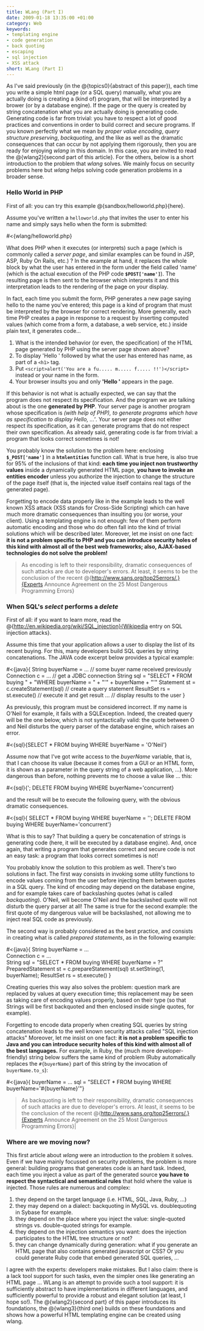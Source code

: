 ```yaml
--- 
title: WLang (Part I)
date: 2009-01-18 13:35:00 +01:00
category: Web
keywords: 
- templating engine
- code generation
- back quoting
- escaping
- sql injection
- XSS attack
short: WLang (Part I)
---
```

As I've said previously (in the @{topics0}{abstract of this paper}), each time you write a simple html page (or a SQL query) manually, what you are actually doing is creating a (kind of) program, that will be interpreted by a brower (or by a database engine). If the page or the query is created by string concatenation what you are actually doing is generating code. Generating code is far from trivial: you have to respect a lot of good practices and conventions in order to build correct and secure programs.  If you known perfectly what we mean by <em>proper value encoding</em>, <em>query structure preserving</em>, <em>backquoting</em>, and the like as well as the dramatic consequences that can occur by not applying them rigorously, then you are ready for enjoying _wlang_ in this domain. In this case, you are invited to read the @{wlang2}{second part of this article}. For the others, below is a short introduction to the problem that _wlang_ solves. We mainly focus on security problems here but _wlang_ helps solving code generation problems in a broader sense.   

### Hello World in PHP 

First of all: you can try this example @{sandbox/helloworld.php}{here}. 

Assume you've written a <code>helloworld.php</code> that invites the user to enter his name and simply says hello when the form is submitted:

#<{wlang/helloworld.php}

What does PHP when it executes (or interprets) such a page (which is commonly called a <em>server page</em>, and similar examples can be found in JSP, ASP, Ruby On Rails, etc.) ? In the example at hand, it replaces the whole block<b><code><?= $POST['name'] ?></code></b> by what the user has entered in the form under the field called 'name' (which is the actual execution of the PHP code <b><code>$POST['name']</code></b>). The resulting page is then sent to the browser which interprets it and this interpretation leads to the rendering of the page on your display. 

In fact, each time you submit the form, PHP generates a new page saying hello to the name you've entered; this page is a kind of program that must be interpreted by the browser for correct rendering. More generally, each time PHP creates a page in response to a request by inserting computed values (which come from a form, a database, a web service, etc.) inside plain text, it generates code...

1. What is the intended behavior (or even, the specification) of the HTML page generated by PHP using the server page shown above?
2. To display 'Hello ' followed by what the user has entered has name, as part of a `<h1>` tag.
3. Put `<script>alert('You are a fu..... m..... f..... !!')</script>` instead or your name in the form.
4. Your browser insults you and only <b>'Hello '</b> appears in the page.

If this behavior is not what is actually expected, we can say that the program  does not respect its specification. And the program we are talking about is the one <b>generated by PHP</b>. Your server page is another program whose specification is <em>(with help of PHP), to generate programs which have as  specification to display Hello, ...'</em>. Your server page does not either respect its specification, as it can generate programs that do not respect their own specification. As already said, generating code is far from trivial: a program that looks correct sometimes is not!

You probably know the solution to the problem here: enclosing <b><code>$_POST['name']</code></b> in a <b><code>htmlentities</code></b> function call. What is true here, is also true for 95% of the inclusions of that kind: <b>each time you inject non trustworthy values</b> inside a dynamically generated HTML page, <b>you have to invoke an entities encoder</b> unless you authorize the injection to change the structure of the page itself (that is, the injected value itself contains real tags of the generated page). 

Forgetting to encode data properly like in the example leads to the well known XSS attack (XSS stands for Cross-Side Scripting) which can have much more dramatic consequences than insulting you (or worse, your client). Using a templating engine is not enough: few of them perform automatic encoding and those who do often fall into the kind of trivial solutions which will be described later. Moreover, let me insist on one fact: <b>it is not a problem specific to PHP and you can introduce security holes of this kind with almost all of the best web frameworks; also, AJAX-based technologies do not solve the problem!</b>

> As encoding is left to their responsibility, dramatic consequences of such attacks are due to developer's errors. At least, it seems to be the conclusion of the recent @{http://www.sans.org/top25errors/.}{Experts Announce Agreement on the 25 Most Dangerous Programming Errors}

### When SQL's _select_ performs a _delete_

First of all: if you want to learn more, read the @{http://en.wikipedia.org/wiki/SQL_injection}{Wikipedia entry on SQL injection attacks}. 

Assume this time that your application allows a user to display the list of its recent buying. For this, many developers build SQL queries by string concatenations. The JAVA code excerpt below provides a typical example:

#<{java}{
String buyerName = ...                  // some buyer name received previously
Connection c = ...                      // get a JDBC connection
String sql = "SELECT * FROM buying " +
             "WHERE buyerName = " + 
             "'" + buyerName + "'"
Statement st = c.createStatement(sql)   // create a query statement
ResultSet rs = st.execute()             // execute it and get result
...                                     // display results to the user
}
  
As previously, this program must be considered incorrect. If my name is O'Neil for example, it fails with a SQLException. Indeed, the created query will be the one below, which is not syntactically valid: the quote between O and Neil disturbs the query parser of the database engine, which raises an error.

#<{sql}{SELECT * FROM buying WHERE buyerName = 'O'Neil'}

Assume now that I've got write access to the _buyerName_ variable, that is, that I can choose its value (because it comes from a GUI or an HTML form, it is shown as a parameter in the query string of a web application, ...). More dangerous than before, nothing prevents me to choose a value like ... this: 

#<{sql}{'; DELETE FROM buying WHERE buyerName='concurrent}

and the result will be to execute the following query, with the obvious dramatic consequences.

#<{sql}{
SELECT * FROM buying WHERE buyerName = ''; 
DELETE FROM buying WHERE buyerName='concurrent'}

What is this to say? That building a query be concatenation of strings is generating code (here, it will be executed by a database engine). And, once again, that writing a program that generates correct and secure code is not an easy task: a program that looks correct sometimes is not!

You probably know the solution to this problem as well. There's two solutions in fact. The first way consists in invoking some utility functions to encode values coming from the user before injecting them between quotes in a SQL query. The kind of encoding may depend on the database engine, and for example takes care of backslashing quotes (what is called <em>backquoting</em>). O'Neil, will become O\'Neil and the backslashed quote will not disturb the query parser at all! The same is true for the second example: the first quote of my dangerous value will be backslashed, not allowing me to inject real SQL code as previously.

The second way is probably considered as the best practice, and consists in creating what is called <em>prepared statements</em>, as in the following example:

#<{java}{
String buyerName = ...         
Connection c = ...             
String sql = "SELECT * FROM buying WHERE buyerName = ?"
PreparedStatement st = c.prepareStatement(sql)
st.setString(1, buyerName);
ResultSet rs = st.execute()
}

Creating queries this way also solves the problem: question mark are replaced by values at query execution time; this replacement may be seen as taking care of encoding values properly, based on their type (so that Strings will be first backquoted and then enclosed inside single quotes, for example).

Forgetting to encode data properly when creating SQL queries by string concatenation leads to the well known security attacks called "SQL injection attacks" Moreover, let me insist on one fact: <b>it is not a problem specific to Java and you can introduce  security holes of this kind with almost all of the best languages.</b> For example, in Ruby, the (much more developer-friendly) string below suffers the same kind of problem (Ruby automatically replaces the <code>#{buyerName}</code> part of this string by the invocation of <code>buyerName.to_s</code>):

#<{java}{
buyerName = ...
sql = "SELECT * FROM buying WHERE buyerName='#{buyerName}'"}

> As backquoting is left to their responsibility, dramatic consequences of such attacks are due to developer's errors. At least, it seems to be the conclusion of the recent @{http://www.sans.org/top25errors/.}{Experts Announce Agreement on the 25 Most Dangerous Programming Errors}|

### Where are we moving now?

This first article about _wlang_ were an introduction to the problem it solves. Even if we have mainly focussed on security problems, the problem is more general: building programs that generates code is an hard task. Indeed, each time you inject a value as part of the generated source <b>you have to respect the syntactical and semantical rules</b> that hold where the value is injected. Those rules are numerous and complex:

1. they depend on the target language (i.e. HTML, SQL, Java, Ruby, ...)
1. they may depend on a dialect: backquoting in MySQL vs. doublequoting in Sybase for example.
1. they depend on the place where you inject the value: single-quoted strings vs. double-quoted strings for example.
1. they depend on the injection semantics you want: does the injection participates to the HTML tree structure or not?  
1. they can change dynamically during generation: what if you generate an HTML page that also contains generated javascript or CSS? Or you could generate Ruby code that embed generated SQL queries, ...    

I agree with the experts: developers make mistakes. But I also claim: there is a lack tool support for such tasks, even the simpler ones like generating an HTML page ... WLang is an attempt to provide such a tool support: it is sufficiently abstract to have implementations in different languages, and sufficiently powerful to provide a robust and elegant solution (at least, I hope so!). The @{wlang2}{second part} of this paper introduces its foundations, the @{wlang3}{third one} builds on these foundations and shows how a powerful HTML templating engine can be created using wlang.  
 